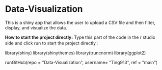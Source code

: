 # Data-Visualization
This is a shiny app that allows the user to upload a CSV file and then filter, display, and visualize the data.

**How to start the project directly:**
Type this part of the code in the r studio side and click run to start the project directly：

library(shiny)
library(shinythemes)
library(truncnorm)
library(ggplot2)

runGitHub(repo = "Data-Visualization", username= "Ting913", ref = "main")
